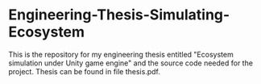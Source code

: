 # Engineering-Thesis-Simulating-Ecosystem

This is the repository for my engineering thesis entitled "Ecosystem simulation under Unity game engine" and the source code needed for the project. Thesis can be found in file thesis.pdf.

